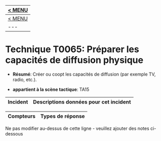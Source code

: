 |[< MENU](../README.md)|
|---|
|[< MENU](../../README.md)|
|---|
# Technique T0065: Préparer les capacités de diffusion physique

* **Résumé**: Créer ou coopt les capacités de diffusion (par exemple TV, radio, etc.).

* **appartient à la scène tactique**: TA15


|Incident |Descriptions données pour cet incident |
|-------- |-------------------- |



|Compteurs |Types de réponse |
|-------- |-------------- |


Ne pas modifier au-dessus de cette ligne - veuillez ajouter des notes ci-dessous
